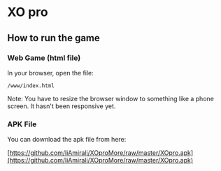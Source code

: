 # XO pro

## How to run the game

### Web Game (html file)

In your browser, open the file:

    /www/index.html

Note: You have to resize the browser window to something like a phone screen. It hasn't been responsive yet.

### APK File

You can download the apk file from here:

[https://github.com/liAmirali/XOproMore/raw/master/XOpro.apk](https://github.com/liAmirali/XOproMore/raw/master/XOpro.apk)
